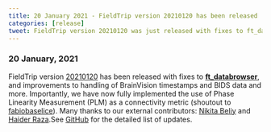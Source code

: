 ```yaml
---
title: 20 January 2021 - FieldTrip version 20210120 has been released
categories: [release]
tweet: FieldTrip version 20210120 was just released with fixes to ft_databrowser, handling of BrainVision and BIDS data. Importantly, Phase Linearity Measurement is now implemented as a connectivity metric! Many thanks to Fabiobaselice, Nbeliy & Sagihaider. See http://www.fieldtriptoolbox.org/#20-january-2021
---
```


### 20 January, 2021

FieldTrip version [20210120](http://github.com/fieldtrip/fieldtrip/releases/tag/20210120) has been released with fixes to **[ft_databrowser](/reference/ft_databrowser)**, and improvements to handling of BrainVision timestamps and BIDS data and more. Importantly, we have now fully implemented the use of Phase Linearity Measurement (PLM) as a connectivity metric (shoutout to [fabiobaselice](https://github.com/fabiobaselice)). Many thanks to our external contributors: [Nikita Beliy](https://github.com/nbeliy) and [Haider Raza](https://github.com/sagihaider).See [GitHub](https://github.com/fieldtrip/fieldtrip/compare/20210114...20210120) for the detailed list of updates.
